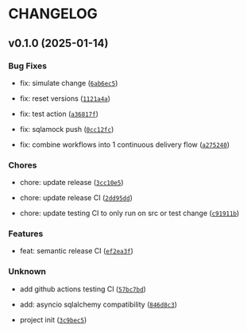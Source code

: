 # CHANGELOG


## v0.1.0 (2025-01-14)

### Bug Fixes

* fix: simulate change ([`6ab6ec5`](https://github.com/Cosmos-Nexus/sqlamock/commit/6ab6ec501c778e5be3f801abb6e27c9754e7c8c2))

* fix: reset versions ([`1121a4a`](https://github.com/Cosmos-Nexus/sqlamock/commit/1121a4a4ebff358fa57e94553442b68ca21f82a6))

* fix: test action ([`a36817f`](https://github.com/Cosmos-Nexus/sqlamock/commit/a36817f56d8e47caa9070d048c76e631ca8c5055))

* fix: sqlamock push ([`0cc12fc`](https://github.com/Cosmos-Nexus/sqlamock/commit/0cc12fcdbcd52416f7b4a2180f307e41a0b708fd))

* fix: combine workflows into 1 continuous delivery flow ([`a275240`](https://github.com/Cosmos-Nexus/sqlamock/commit/a275240ab1bbc9962256c86584d2680249fd5141))

### Chores

* chore: update release ([`3cc10e5`](https://github.com/Cosmos-Nexus/sqlamock/commit/3cc10e54134b74add58a7c4ce75c3558fb1e200d))

* chore: update release CI ([`2dd95dd`](https://github.com/Cosmos-Nexus/sqlamock/commit/2dd95dd336b55fb6f673a69fae158e7db8ebd63d))

* chore: update testing CI to only run on src or test change ([`c91911b`](https://github.com/Cosmos-Nexus/sqlamock/commit/c91911b5fc022c3a6592927bdbceb0446cf45578))

### Features

* feat: semantic release CI ([`ef2ea3f`](https://github.com/Cosmos-Nexus/sqlamock/commit/ef2ea3f1c18a66f25e742dc5ade1400586e83db6))

### Unknown

* add github actions testing CI ([`57bc7bd`](https://github.com/Cosmos-Nexus/sqlamock/commit/57bc7bd18caf7d8861849e4da363d5f2d4feaa3b))

* add: asyncio sqlalchemy compatibility ([`846d8c3`](https://github.com/Cosmos-Nexus/sqlamock/commit/846d8c392384dbf39fb6ae8c82ab384ea469e1ec))

* project init ([`3c9bec5`](https://github.com/Cosmos-Nexus/sqlamock/commit/3c9bec588f38d293ef9f53e2b720fe2217a15504))
